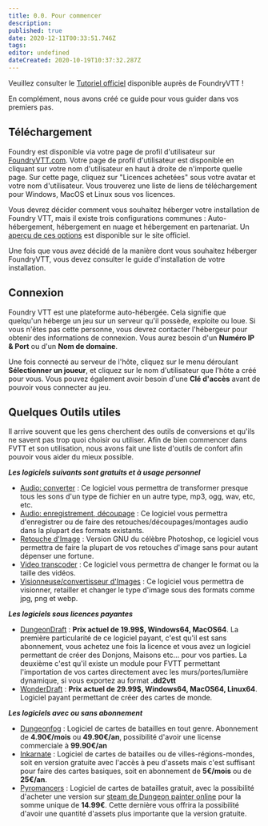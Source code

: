 ```yaml
---
title: 0.0. Pour commencer
description: 
published: true
date: 2020-12-11T00:33:51.746Z
tags: 
editor: undefined
dateCreated: 2020-10-19T10:37:32.287Z
---
```


Veuillez consulter le [Tutoriel officiel](https://foundryvtt.com/article/tutorial/) disponible auprès de FoundryVTT !

En complément, nous avons créé ce guide pour vous guider dans vos premiers pas.

## Téléchargement
Foundry est disponible via votre page de profil d'utilisateur sur [FoundryVTT.com](https://foundryvtt.com).  Votre page de profil d'utilisateur est disponible en cliquant sur votre nom d'utilisateur en haut à droite de n'importe quelle page.  Sur cette page, cliquez sur "Licences achetées" sous votre avatar et votre nom d'utilisateur.  Vous trouverez une liste de liens de téléchargement pour Windows, MacOS et Linux sous vos licences.

Vous devrez décider comment vous souhaitez héberger votre installation de Foundry VTT, mais il existe trois configurations communes : Auto-hébergement, hébergement en nuage et hébergement en partenariat. Un [aperçu de ces options](https://foundryvtt.com/article/hosting/) est disponible sur le site officiel.

Une fois que vous avez décidé de la manière dont vous souhaitez héberger FoundryVTT, vous devez consulter le guide d'installation de votre installation.

## Connexion
Foundry VTT est une plateforme auto-hébergée. Cela signifie que quelqu'un héberge un jeu sur un serveur qu'il possède, exploite ou loue. Si vous n'êtes pas cette personne, vous devrez contacter l'hébergeur pour obtenir des informations de connexion. Vous aurez besoin d'un **Numéro IP & Port** ou d'un **Nom de domaine**.

Une fois connecté au serveur de l'hôte, cliquez sur le menu déroulant **Sélectionner un joueur**, et cliquez sur le nom d'utilisateur que l'hôte a créé pour vous. Vous pouvez également avoir besoin d'une **Clé d'accès** avant de pouvoir vous connecter au jeu.

## Quelques Outils utiles
Il arrive souvent que les gens cherchent des outils de conversions et qu'ils ne savent pas trop quoi choisir ou utiliser.
Afin de bien commencer dans FVTT et son utilisation, nous avons fait une liste d'outils de confort afin pouvoir vous aider du mieux possible.

***Les logiciels suivants sont gratuits et à usage personnel***
- [Audio: converter](https://www.freac.org/) : Ce logiciel vous permettra de transformer presque tous les sons d'un type de fichier en un autre type, mp3, ogg, wav, etc, etc.
- [Audio: enregistrement, découpage](https://audacity.fr/) : Ce logiciel vous permettra d'enregistrer ou de faire des retouches/découpages/montages audio dans la plupart des formats existants.
- [Retouche d'Image](https://www.gimp.org/) : Version GNU du célèbre Photoshop, ce logiciel vous permettra de faire la plupart de vos retouches d'image sans pour autant dépenser une fortune.
- [Video transcoder](https://handbrake.fr/) : Ce logiciel vous permettra de changer le format ou la taille des vidéos.
- [Visionneuse/convertisseur d'Images](https://www.xnview.com/fr/xnviewmp/) : Ce logiciel vous permettra de visionner, retailler et changer le type d'image sous des formats comme jpg, png et webp.

***Les logiciels sous licences payantes***
- [DungeonDraft](https://dungeondraft.net/) : **Prix actuel de 19.99$, Windows64, MacOS64**. 
La première particularité de ce logiciel payant, c'est qu'il est sans abonnement, vous achetez une fois la licence et vous avez un logiciel permettant de créer des Donjons, Maisons etc... pour vos parties. La deuxième c'est qu'il existe un module pour FVTT permettant l'importation de vos cartes directement avec les murs/portes/lumière dynamique, si vous exportez au format **.dd2vtt**
- [WonderDraft](https://www.wonderdraft.net/) : **Prix actuel de 29.99$, Windows64, MacOS64, Linux64**. 
Logiciel payant permettant de créer des cartes de monde.

***Les logiciels avec ou sans abonnement***
- [Dungeonfog](https://www.dungeonfog.com/) : Logiciel de cartes de batailles en tout genre. Abonnement de **4.90€/mois** ou **49.90€/an**, possibilité d'avoir une license commerciale à **99.90€/an**
- [Inkarnate](https://inkarnate.com/) : Logiciel de cartes de batailles ou de villes-régions-mondes, soit en version gratuite avec l'accès à peu d'assets mais c'est suffisant pour faire des cartes basiques, soit en abonnement de **5€/mois** ou de **25€/an**.
- [Pyromancers](http://pyromancers.com/) : Logiciel de cartes de batailles gratuit, avec la possibilité d'acheter une version sur [steam de Dungeon painter online](https://store.steampowered.com/app/592260/Dungeon_Painter_Studio/) pour la somme unique de **14.99€**. Cette dernière vous offrira la possibilité d'avoir une quantité d'assets plus importante que la version gratuite.